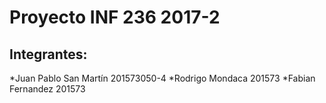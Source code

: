 # Proyecto INF 236 2017-2
## Integrantes:
*Juan Pablo San Martín 201573050-4
*Rodrigo Mondaca 201573
*Fabian Fernandez 201573
